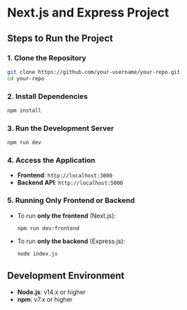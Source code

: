 
# Next.js and Express Project

## Steps to Run the Project

### 1. Clone the Repository

```bash
git clone https://github.com/your-username/your-repo.git
cd your-repo
```

### 2. Install Dependencies

```bash
npm install
```

### 3. Run the Development Server

```bash
npm run dev
```

### 4. Access the Application

- **Frontend**: `http://localhost:3000`
- **Backend API**: `http://localhost:5000`

### 5. Running Only Frontend or Backend

- To run **only the frontend** (Next.js):

  ```bash
  npm run dev:frontend
  ```

- To run **only the backend** (Express.js):

  ```bash
  node index.js
  ```

## Development Environment

- **Node.js**: v14.x or higher
- **npm**: v7.x or higher
